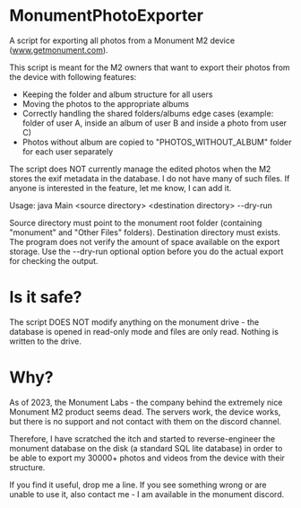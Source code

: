 # MonumentPhotoExporter
A script for exporting all photos from a Monument M2 device (www.getmonument.com).

This script is meant for the M2 owners that want to export their photos from the device with following features:

- Keeping the folder and album structure for all users
- Moving the photos to the appropriate albums
- Correctly handling the shared folders/albums edge cases (example: folder of user A, inside an album of user B and inside a photo from user C)
- Photos without album are copied to "PHOTOS_WITHOUT_ALBUM" folder for each user separately

The script does NOT currently manage the edited photos when the M2 stores the exif metadata in the database. 
I do not have many of such files. If anyone is interested in the feature, let me know, I can add it.

Usage:
java Main \<source directory\> \<destination directory\> --dry-run

Source directory must point to the monument root folder (containing "monument" and "Other Files" folders).
Destination directory must exists. The program does not verify the amount of space available on the export storage.
Use the --dry-run optional option before you do the actual export for checking the output.

# Is it safe?

The script DOES NOT modify anything on the monument drive - the database is opened in read-only mode and files are only
read. Nothing is written to the drive.

# Why?

As of 2023, the Monument Labs - the company behind the extremely nice Monument M2 product seems dead. The servers work, 
the device works, but there is no support and not contact with them on the discord channel.

Therefore, I have scratched the itch and started to reverse-engineer the monument database on the disk (a standard 
SQL lite database) in order to be able to export my 30000+ photos and videos from the device with their structure.

If you find it useful, drop me a line. If you see something wrong or are unable to use it, also contact me - I am available
in the monument discord.
